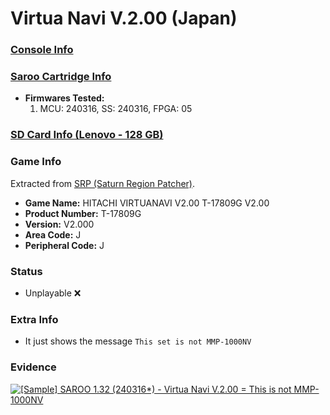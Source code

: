 # Virtua Navi V.2.00 (Japan)

### [Console Info](../../../../Info/Consoles/VA13/README.md)

### [Saroo Cartridge Info](../../../../Info/Cartridges/RetroGameParadiseStore/1.32F/README.md)

- <b>Firmwares Tested:</b>
  1. MCU: 240316, SS: 240316, FPGA: 05

### [SD Card Info (Lenovo - 128 GB)](../../../../Info/SdCards/Lenovo/128GB/fat32/README.md)

### Game Info

Extracted from [SRP (Saturn Region Patcher)](https://segaxtreme.net/resources/saturn-region-patcher.81/download).

- <b>Game Name:</b> HITACHI VIRTUANAVI V2.00 T-17809G V2.00
- <b>Product Number:</b> T-17809G
- <b>Version:</b> V2.000
- <b>Area Code:</b> J
- <b>Peripheral Code:</b> J

### Status

- Unplayable :x:

### Extra Info

- It just shows the message `This set is not MMP-1000NV`

### Evidence

[![[Sample] SAROO 1.32 (240316*) - Virtua Navi V.2.00 = This is not MMP-1000NV](https://img.youtube.com/vi/e9kxS8_vT1U/0.jpg)](https://www.youtube.com/watch?v=e9kxS8_vT1U)
